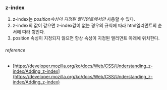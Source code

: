 ### z-index

1. z-index는 *position속성이 지정된 엘리먼트에서만* 사용할 수 있다.
2. z-index의 값이 같으면 z-index값이 없는 경우의 규칙에 따라 html엘리먼트의 순서에 따라 쌓인다.
3. position 속성이 지정되지 않으면 항상 속성이 지정된 엘리먼트 아래에 위치한다. 

###### reference
* [https://developer.mozilla.org/ko/docs/Web/CSS/Understanding_z-index/Adding_z-index](https://developer.mozilla.org/ko/docs/Web/CSS/Understanding_z-index/Adding_z-index)
